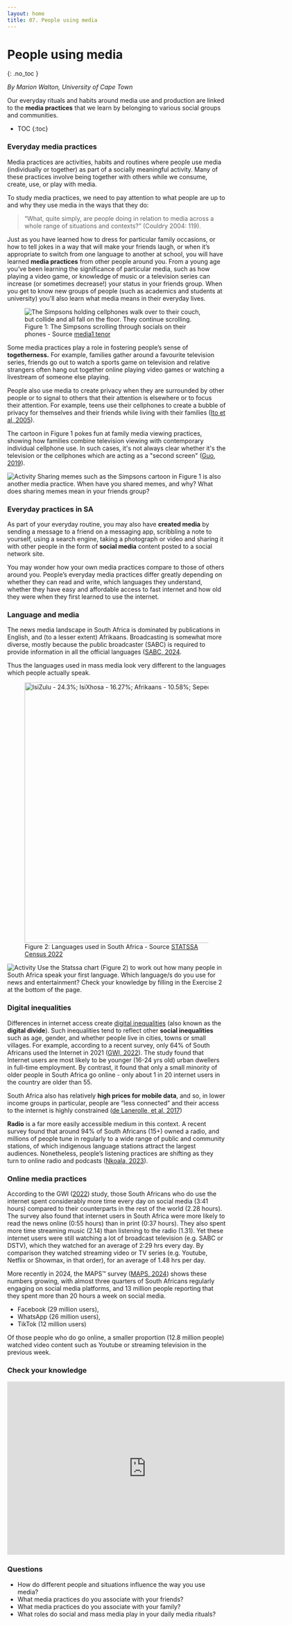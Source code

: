 ```yaml
---
layout: home
title: 07. People using media
---
```

# People using media
{: .no_toc }

*By Marion Walton, University of Cape Town*

Our everyday rituals and habits around media use and production are linked to the **media practices** that we learn 
by belonging to various social groups and communities. 

- TOC
{:toc}

### Everyday media practices

Media practices are activities, habits and routines where people use media (individually or 
together) as part of a socially meaningful activity. Many of these practices involve being together with others
while we consume, create, use, or play with media. 

To study media practices, we need to pay attention to what people are up to and why they use media in the ways that they do: 

>“What, quite simply, are people doing in relation to media across a whole range of situations and contexts?” 
(Couldry 2004: 119). 

Just as you have learned how to dress for particular family occasions, or how to tell jokes in a way that will make 
your friends laugh, or when it’s appropriate to switch from one language to another at school, you will have 
learned **media practices** from other people around you. From a young age you’ve been learning the significance 
of particular media, such as how playing a video game, or knowledge of music or a television series can increase (or sometimes decrease!) your status
in your friends group. When you get to know new groups of people (such as academics and students at university) you'll also learn what media 
means in their everyday lives. 

<figure>
<img title="Simpsons cartoon" alt="The Simpsons holding cellphones walk over to their couch, but collide and all fall on the floor. They continue scrolling." src="https://cdn.glitch.global/cf95248c-36c9-4c16-8fd1-053cbc9fd048/simpsons.gif?v=1739271903920">   
  <figcaption>Figure 1: The Simpsons scrolling through socials on their phones - Source <a href src="https://media1.tenor.com/m/RSSvQ8MYq-gAAAAC/nationalsiblingsday-nationalsiblingday.gif">media1 tenor</a>
</figcaption>
  </figure>

Some media practices play a role in fostering people’s sense of **togetherness.** For example, families gather
around a favourite television series, friends go out to watch a sports game on television and relative strangers 
often hang out together online playing video games or watching a livestream of someone else playing. 

People also use media to create privacy when they are surrounded by other people or to signal to others that their attention is elsewhere or to focus their attention.
For example, teens use their cellphones to create a bubble of privacy for themselves and their friends while
living with their families ([Ito et al, 2005](/ideas/references/index.html#ito_et_al_2005)).

The cartoon in Figure 1 pokes fun at family 
media viewing practices, showing how families combine television viewing with
contemporary individual cellphone use. In such cases, it's not always clear whether it's the television or the cellphones which are acting as a "second screen" ([Guo, 2019](/ideas/references/index.html#guo_2019)).

![Activity](https://cdn.glitch.global/cf95248c-36c9-4c16-8fd1-053cbc9fd048/pencilpencil.svg?v=1739011370699 "small") Sharing memes such as the Simpsons cartoon in Figure 1 is also another media practice. When have you shared memes, and why? What does sharing memes
mean in your friends group? 

### Everyday practices in SA

As part of your everyday routine, you may also have **created media** by sending a  message to a friend on 
a messaging app, scribbling a note to yourself, using a search engine, taking a photograph or video and sharing 
it with other people in the form of **social media** content posted to a social network site. 

You may wonder how your own media practices compare to those of others around you. People’s everyday media practices 
differ greatly depending on whether they can read and write, which languages they understand, whether they have easy 
and affordable access to fast internet and how old they were when they first learned to use the internet. 

### Language and media 

The news media landscape in South Africa is dominated by publications in English, and (to a lesser extent) Afrikaans.
Broadcasting is somewhat more diverse, mostly because the public broadcaster (SABC) is required to provide information in all the
official languages ([SABC, 2024](/ideas/references/index.html#sabc_2024).

Thus the languages used in mass media look very different to the languages which people actually speak.

<figure>
<img width = "600" title="Languages in SA" alt="IsiZulu - 24.3%; IsiXhosa - 16.27%; Afrikaans - 10.58%; Sepedi, 9.93% English 8.69%." src="https://cdn.glitch.global/cf95248c-36c9-4c16-8fd1-053cbc9fd048/Language.png?v=1739289781720">   
  <figcaption>Figure 2: Languages used in South Africa - Source <a href src="https://next.wazimap.co.za/">STATSSA Census 2022</a>
</figcaption>
  </figure>
  
  ![Activity](https://cdn.glitch.global/cf95248c-36c9-4c16-8fd1-053cbc9fd048/pencilpencil.svg?v=1739011370699 "small")
 Use the Statssa chart (Figure 2) to work out how many people in South Africa speak your first language. Which language/s do you
  use for news and entertainment?  Check your knowledge by filling in the Exercise 2 at the bottom of the page. 
  
### Digital inequalities

Differences in internet access create [digital inequalities](/ideas/definitions/#digital_inequality) (also known as the **digital divide**). 
Such inequalities tend to reflect other **social inequalities** such as age, gender, and whether people live in cities, towns or small 
villages. For example, according to a recent survey, only 64% of South Africans used the Internet in 2021 ([GWI, 2022](/ideas/references/index.html#gwi_2022)). 
The study found that Internet users are most likely to be younger (16-24 yrs old) urban dwellers in full-time 
employment. By contrast, it found that only a small minority of older people in South Africa go online \- only 
about 1 in 20 internet users in the country are older than 55\.

South Africa also has relatively **high prices for mobile data**, and so, in lower income groups in particular, people 
are “less connected” and their access to the internet is highly constrained ([de Lanerolle, et al, 2017](/ideas/references/index.html#de_lanerolle_et_al_2017)) 

**Radio** is a far more easily accessible medium in this context. A recent survey found that around 94% of South 
Africans (15+) owned a radio, and millions of people tune in regularly to a wide range of public and community 
stations, of which  indigenous language stations attract the largest audiences. Nonetheless, people’s listening 
practices are shifting as they turn to online radio and podcasts ([Nkoala, 2023](/ideas/references/index.html#nkoala_2023)).

### Online media practices

According to the GWI ([2022](/ideas/references/index.html#gwi_2022)) study, those South Africans who do use the internet spent considerably more time every 
day on social media (3:41 hours) compared to their counterparts in the rest of the world (2.28 hours). The survey 
also found that internet users in South Africa were more likely to read the news online (0:55 hours) than in print 
(0:37 hours). They also spent more time streaming music (2.14) than listening to the radio (1.31). Yet these internet
users were still watching a lot of broadcast television (e.g. SABC or DSTV), which they watched for an average of 
2:29 hrs every day. By comparison they watched streaming video or TV series (e.g. Youtube, Netflix or Showmax, in 
that order), for an average of 1.48 hrs per day. 

More recently in 2024, the MAPS™ survey ([MAPS, 2024](/ideas/references/index.html#maps_2024)) shows these numbers growing, with 
almost three quarters of South Africans regularly engaging on social media platforms, and 13 million people reporting that they spent
more than 20 hours a week on social media.
- Facebook (29 million users), 
- WhatsApp (26 million users), 
- TikTok (12 million users) 

Of those people who do go online, a smaller proportion (12.8 million people) watched video content such as Youtube or streaming television in the previous week.

### Check your knowledge

<iframe src="https://docs.google.com/forms/d/e/1FAIpQLSfBuutYqTVWhxTUBWAodKpS8ZWnLEn3Vwh3cKbG6uRDzVoqcw/viewform?embedded=true" width="640" height="399" frameborder="0" marginheight="0" marginwidth="0">Loading…</iframe>

### Questions
 
* How do different people and situations influence the way you use media?  
* What media practices do you associate with your friends?   
* What media practices do you associate with your family?  
* What roles do social and mass media play in your daily media rituals?  
